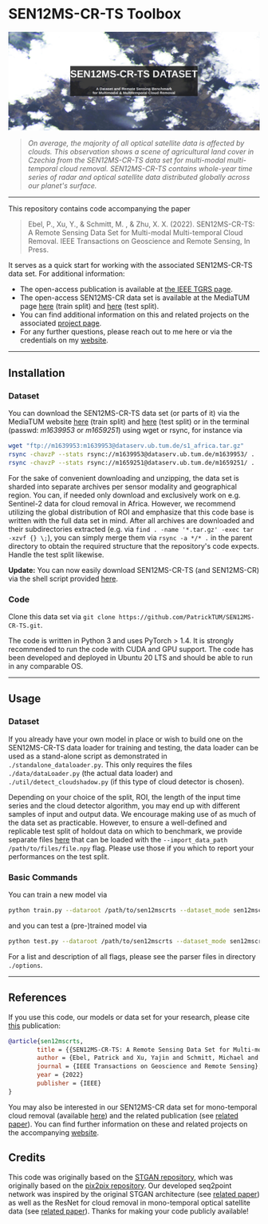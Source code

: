 # SEN12MS-CR-TS Toolbox 

![banner gif](preview/single_banner.png)
>
> _On average, the majority of all optical satellite data is affected by clouds. This observation shows a scene of agricultural land cover in Czechia from the SEN12MS-CR-TS data set for multi-modal multi-temporal cloud removal. SEN12MS-CR-TS contains whole-year time series of radar and optical satellite data distributed globally across our planet's surface._
----
This repository contains code accompanying the paper
> Ebel, P., Xu, Y., & Schmitt, M. , & Zhu, X. X. (2022). SEN12MS-CR-TS: A Remote Sensing Data Set for Multi-modal Multi-temporal Cloud Removal. IEEE Transactions on Geoscience and Remote Sensing, In Press.

It serves as a quick start for working with the associated SEN12MS-CR-TS data set. For additional information:

* The open-access publication is available at [the IEEE TGRS page](https://ieeexplore.ieee.org/document/9691348). 
* The open-access SEN12MS-CR data set is available at the MediaTUM page [here](https://mediatum.ub.tum.de/1639953) (train split) and [here](https://mediatum.ub.tum.de/1659251) (test split).
* You can find additional information on this and related projects on the associated [project page](https://patricktum.github.io/cloud_removal/).
* For any further questions, please reach out to me here or via the credentials on my [website](https://pwjebel.com).
---

## Installation
### Dataset
You can download the SEN12MS-CR-TS data set (or parts of it) via the MediaTUM website [here](https://mediatum.ub.tum.de/1639953) (train split) and [here](https://mediatum.ub.tum.de/1659251) (test split) or in the terminal (passwd: *m1639953* or *m1659251*) using wget or rsync, for instance via

```bash
wget "ftp://m1639953:m1639953@dataserv.ub.tum.de/s1_africa.tar.gz"
rsync -chavzP --stats rsync://m1639953@dataserv.ub.tum.de/m1639953/ .
rsync -chavzP --stats rsync://m1659251@dataserv.ub.tum.de/m1659251/ .
```

For the sake of convenient downloading and unzipping, the data set is sharded into separate archives per sensor modality and geographical region. You can, if needed only download and exclusively work on e.g. Sentinel-2 data for cloud removal in Africa. However, we recommend utilizing the global distribution of ROI and emphasize that this code base is written with the full data set in mind. After all archives are downloaded and their subdirectories extracted (e.g. via `find . -name '*.tar.gz' -exec tar -xzvf {} \;`), you can simply merge them via `rsync -a */* .` in the parent directory to obtain the required structure that the repository's code expects. Handle the test split likewise.

**Update:** You can now easily download SEN12MS-CR-TS (and SEN12MS-CR) via the shell script provided [here](https://github.com/PatrickTUM/SEN12MS-CR-TS/blob/master/util/dl_data.sh).

### Code
Clone this data set via `git clone https://github.com/PatrickTUM/SEN12MS-CR-TS.git`.

The code is written in Python 3 and uses PyTorch > 1.4. It is strongly recommended to run the code with CUDA and GPU support. The code has been developed and deployed in Ubuntu 20 LTS and should be able to run in any comparable OS.

---

## Usage
### Dataset 
If you already have your own model in place or wish to build one on the SEN12MS-CR-TS data loader for training and testing, the data loader can be used as a stand-alone script as demonstrated in `./standalone_dataloader.py`. This only requires the files `./data/dataLoader.py` (the actual data loader) and `./util/detect_cloudshadow.py` (if this type of cloud detector is chosen).

Depending on your choice of the split, ROI, the length of the input time series and the cloud detector algorithm, you may end up with different samples of input and output data. We encourage making use of as much of the data set as practicable. However, to ensure a well-defined and replicable test split of holdout data on which to benchmark, we provide separate files [here](https://syncandshare.lrz.de/getlink/fiHhwCqr7ch3X39XoGYaUGM8/splits) that can be loaded with the `--import_data_path /path/to/files/file.npy` flag. Please use those if you which to report your performances on the test split.

### Basic Commands
You can train a new model via
```bash
python train.py --dataroot /path/to/sen12mscrts --dataset_mode sen12mscrts --name exemplary_training_run --sample_type cloudy_cloudfree --model temporal_branched --netG resnet3d_9blocks_withoutBottleneck --gpu_ids 0 --max_dataset_size 100000 --checkpoints_dir /path/to/results --input_type train --cloud_masks s2cloudless_mask --include_S1 --input_nc 15 --output_nc 13 --G_loss L1 --lambda_GAN 0.0 --display_freq 1000 --alter_initial_model --initial_model_path /path/to/models/baseline_resnet.pth --n_input_samples 3 --region all
```
and you can test a (pre-)trained model via
```bash
python test.py --dataroot /path/to/sen12mscrts --dataset_mode sen12mscrts --results_dir /path/to/results --checkpoints_dir /path/to/results --name exemplary_training_run --model temporal_branched --netG resnet3d_9blocks_withoutBottleneck --include_S1 --input_nc 15 --output_nc 13 --sample_type cloudy_cloudfree --cloud_masks s2cloudless_mask --input_type test --max_dataset_size 100000 --num_test 100000 --n_input_samples 3 --epoch latest --eval --phase test --alter_initial_model --initial_model_path /path/to/models/baseline_resnet.pth --min_cov 0.0 --max_cov 1.0 --region all
```

For a list and description of all flags, please see the parser files in directory `./options`.

---


## References

If you use this code, our models or data set for your research, please cite [this](https://ieeexplore.ieee.org/document/9691348) publication:
```bibtex
@article{sen12mscrts,
        title = {{SEN12MS-CR-TS: A Remote Sensing Data Set for Multi-modal Multi-temporal Cloud Removal}},
        author = {Ebel, Patrick and Xu, Yajin and Schmitt, Michael and Zhu, Xiao Xiang},
        journal = {IEEE Transactions on Geoscience and Remote Sensing},
        year = {2022}
        publisher = {IEEE}
} 
```
You may also be interested in our SEN12MS-CR data set for mono-temporal cloud removal (available [here](https://mediatum.ub.tum.de/1554803)) and the related publication (see [related paper](https://ieeexplore.ieee.org/document/9211498)). You can find further information on these and related projects on the accompanying [website](https://patricktum.github.io/cloud_removal/).



## Credits

This code was originally based on the [STGAN repository](https://github.com/ermongroup/STGAN), which was originally based on the [pix2pix repository](https://github.com/junyanz/pytorch-CycleGAN-and-pix2pix). Our developed seq2point network was inspired by the original STGAN architecture (see [related paper](https://arxiv.org/abs/1912.06838)) as well as the ResNet for cloud removal in mono-temporal optical satellite data (see [related paper](https://www.sciencedirect.com/science/article/pii/S0924271620301398)). Thanks for making your code publicly available!
